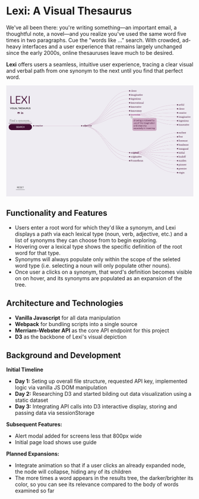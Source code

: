 # Lexi: A Visual Thesaurus
We've all been there: you're writing something—an important email, a thoughtful note, a novel⁠—and you realize you've used the same word five times in two paragraphs. Cue the "words like ..." search. With crowded, ad-heavy interfaces and a user experience that remains largely unchanged since the early 2000s, online thesauruses leave much to be desired. 
    
**Lexi** offers users a seamless, intuitive user experience, tracing a clear visual and verbal path from one synonym to the next until you find that perfect word.

![Lexi screenshot](src/assets/images/screenshot_with_hover.png)

## Functionality and Features
* Users enter a root word for which they'd like a synonym, and Lexi displays a path via each lexical type (noun, verb, adjective, etc.) and a list of synonyms they can choose from to begin exploring.
* Hovering over a lexical type shows the specific definition of the root word for that type.
* Synonyms will always populate only within the scope of the seleted word type (i.e. selecting a noun will only populate other nouns).
* Once user a clicks on a synonym, that word's definition becomes visible on on hover, and its synonyms are populated as an expansion of the tree. 

## Architecture and Technologies
* **Vanilla Javascript** for all data manipulation
* **Webpack** for bundling scripts into a single source
* **Merriam-Webster API** as the core API endpoint for this project
* **D3** as the backbone of Lexi's visual depiction

## Background and Development


**Initial Timeline**
* **Day 1:** Seting up overall file structure, requested API key, implemented logic via vanilla JS DOM manipulation
* **Day 2:** Researching D3 and started bilding out data visualization using a static dataset
* **Day 3:** Integrating API calls into D3 interactive display, storing and passing data via sessionStorage

**Subsequent Features:**
* Alert modal added for screens less that 800px wide
* Initial page load shows use guide

**Planned Expansions:**
  * Integrate animation so that if a user clicks an already expanded node, the node will collapse, hiding any of its children
  * The more times a word appears in the results tree, the darker/brighter its color, so you can see its relevance compared to the body of words examined so far